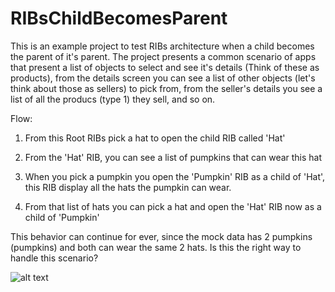 # RIBsChildBecomesParent
This is an example project to test RIBs architecture when a child becomes the parent of it's parent. The project presents a common scenario of apps that present a list of objects to select and see it's details (Think of these as products), from the details screen you can see a list of other objects (let's think about those as sellers) to pick from, from the seller's details you see a list of all the producs (type 1) they sell, and so on.

Flow:
1. From this Root RIBs pick a hat to open the child RIB called 'Hat'

2. From the 'Hat' RIB, you can see a list of pumpkins that can wear this hat

3. When you pick a pumpkin you open the 'Pumpkin' RIB as a child of 'Hat', this RIB display all the hats the pumpkin can wear.

4. From that list of hats you can pick a hat and open the 'Hat' RIB now as a child of 'Pumpkin'

This behavior can continue for ever, since the mock data has 2 pumpkins (pumpkins) and both can wear the same 2 hats. Is this the right way to handle this scenario?

![alt text](https://github.com/Edhoru/RIBsChildBecomesParent/blob/main/images/flow.gif)

